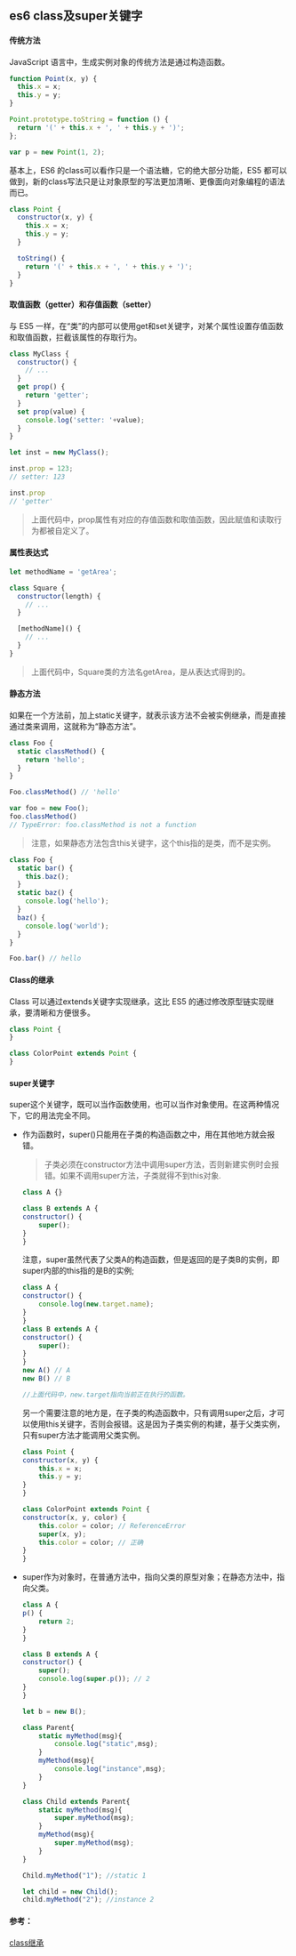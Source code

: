 ## es6 class及super关键字

#### 传统方法

JavaScript 语言中，生成实例对象的传统方法是通过构造函数。

```js
function Point(x, y) {
  this.x = x;
  this.y = y;
}

Point.prototype.toString = function () {
  return '(' + this.x + ', ' + this.y + ')';
};

var p = new Point(1, 2);
```

基本上，ES6 的class可以看作只是一个语法糖，它的绝大部分功能，ES5 都可以做到，新的class写法只是让对象原型的写法更加清晰、更像面向对象编程的语法而已。

```js
class Point {
  constructor(x, y) {
    this.x = x;
    this.y = y;
  }

  toString() {
    return '(' + this.x + ', ' + this.y + ')';
  }
}
```


#### 取值函数（getter）和存值函数（setter）

与 ES5 一样，在“类”的内部可以使用get和set关键字，对某个属性设置存值函数和取值函数，拦截该属性的存取行为。

```js
class MyClass {
  constructor() {
    // ...
  }
  get prop() {
    return 'getter';
  }
  set prop(value) {
    console.log('setter: '+value);
  }
}

let inst = new MyClass();

inst.prop = 123;
// setter: 123

inst.prop
// 'getter'
```

> 上面代码中，prop属性有对应的存值函数和取值函数，因此赋值和读取行为都被自定义了。


#### 属性表达式

```js
let methodName = 'getArea';

class Square {
  constructor(length) {
    // ...
  }

  [methodName]() {
    // ...
  }
}
```

> 上面代码中，Square类的方法名getArea，是从表达式得到的。


#### 静态方法

如果在一个方法前，加上static关键字，就表示该方法不会被实例继承，而是直接通过类来调用，这就称为“静态方法”。

```js
class Foo {
  static classMethod() {
    return 'hello';
  }
}

Foo.classMethod() // 'hello'

var foo = new Foo();
foo.classMethod()
// TypeError: foo.classMethod is not a function
```

> 注意，如果静态方法包含this关键字，这个this指的是类，而不是实例。

```js
class Foo {
  static bar() {
    this.baz();
  }
  static baz() {
    console.log('hello');
  }
  baz() {
    console.log('world');
  }
}

Foo.bar() // hello
```

#### Class的继承

Class 可以通过extends关键字实现继承，这比 ES5 的通过修改原型链实现继承，要清晰和方便很多。

```js
class Point {
}

class ColorPoint extends Point {
}
```

#### super关键字

super这个关键字，既可以当作函数使用，也可以当作对象使用。在这两种情况下，它的用法完全不同。

- 作为函数时，super()只能用在子类的构造函数之中，用在其他地方就会报错。

    > 子类必须在constructor方法中调用super方法，否则新建实例时会报错。如果不调用super方法，子类就得不到this对象.

    ```js
    class A {}

    class B extends A {
    constructor() {
        super();
    }
    }
    ```

    注意，super虽然代表了父类A的构造函数，但是返回的是子类B的实例，即super内部的this指的是B的实例;

    ```js
    class A {
    constructor() {
        console.log(new.target.name);
    }
    }
    class B extends A {
    constructor() {
        super();
    }
    }
    new A() // A
    new B() // B

    //上面代码中，new.target指向当前正在执行的函数。
    ```

    另一个需要注意的地方是，在子类的构造函数中，只有调用super之后，才可以使用this关键字，否则会报错。这是因为子类实例的构建，基于父类实例，只有super方法才能调用父类实例。

    ```js
    class Point {
    constructor(x, y) {
        this.x = x;
        this.y = y;
    }
    }

    class ColorPoint extends Point {
    constructor(x, y, color) {
        this.color = color; // ReferenceError
        super(x, y);
        this.color = color; // 正确
    }
    }
    ```

- super作为对象时，在普通方法中，指向父类的原型对象；在静态方法中，指向父类。

    ```js
    class A {
    p() {
        return 2;
    }
    }

    class B extends A {
    constructor() {
        super();
        console.log(super.p()); // 2
    }
    }

    let b = new B();
    ```

    ```js
    class Parent{
        static myMethod(msg){
            console.log("static",msg);
        }
        myMethod(msg){
            console.log("instance",msg);
        }
    }

    class Child extends Parent{
        static myMethod(msg){
            super.myMethod(msg);
        }
        myMethod(msg){
            super.myMethod(msg);
        }
    }

    Child.myMethod("1"); //static 1

    let child = new Child();
    child.myMethod("2"); //instance 2
    ```

#### 参考：
[class继承](http://es6.ruanyifeng.com/#docs/class-extends)